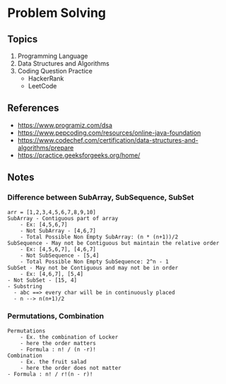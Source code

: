 # Problem Solving

## Topics

1. Programming Language
2. Data Structures and Algorithms
3. Coding Question Practice
   - HackerRank
   - LeetCode

## References

- https://www.programiz.com/dsa
- https://www.pepcoding.com/resources/online-java-foundation
- https://www.codechef.com/certification/data-structures-and-algorithms/prepare
- https://practice.geeksforgeeks.org/home/

## Notes

### Difference between SubArray, SubSequence, SubSet

```
arr = [1,2,3,4,5,6,7,8,9,10]
SubArray - Contiguous part of array
	- Ex: [4,5,6,7]
	- Not SubArray - [4,6,7]
	- Total Possible Non Empty SubArray: (n * (n+1))/2
SubSequence - May not be Contiguous but maintain the relative order
	- Ex: [4,5,6,7], [4,6,7]
	- Not SubSequence - [5,4]
	- Total Possible Non Empty SubSequence: 2^n - 1
SubSet - May not be Contiguous and may not be in order
	- Ex: [4,6,7], [5,4]
- Not SubSet - [15, 4]
- Substring
  - abc ==> every char will be in continuously placed
  - n --> n(n+1)/2
```

### Permutations, Combination

```
Permutations
	- Ex. the combination of Locker
	- here the order matters
	- Formula : n! / (n -r)!
Combination
	- Ex. the fruit salad
	- here the order does not matter
- Formula : n! / r!(n - r)!
```
